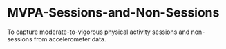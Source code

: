 # MVPA-Sessions-and-Non-Sessions
To capture moderate-to-vigorous physical activity sessions and non-sessions from accelerometer data.
